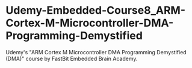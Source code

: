 # Udemy-Embedded-Course8_ARM-Cortex-M-Microcontroller-DMA-Programming-Demystified
Udemy's "ARM Cortex M Microcontroller DMA Programming Demystified (DMA)" course by FastBit Embedded Brain Academy.
